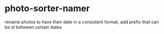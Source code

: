 # photo-sorter-namer
 rename photos to have their date in a consistent format, add prefix that can be st between certain dates
